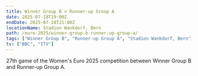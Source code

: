 ```yaml
---
title: Winner Group B v Runner-up Group A
date: 2025-07-18T19:00Z
endDate: 2025-07-18T21:00Z
locationName: Stadion Wankdorf, Bern
path: /euro-2025/winner-group-b-runner-up-group-a/
tags: ["Winner Group B", "Runner-up Group A", "Stadion Wankdorf, Bern", "EURO 2025"]
tv: ["BBC", "ITV"]
---
```

27th game of the Women's Euro 2025 competition between Winner Group B and Runner-up Group A. 